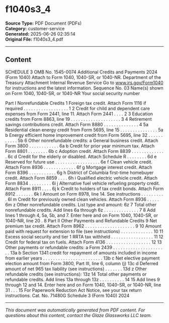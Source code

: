 ﻿# f1040s3_4

**Source Type:** PDF Document (PDFs)  
**Category:** customer-service  
**Generated:** 2025-06-26 02:35:14  
**Original File:** f1040s3_4.pdf

---

## Content

SCHEDULE 3                                                                                                                      OMB No. 1545-0074
                                           Additional Credits and Payments
                                                                                                                                 2024
(Form 1040)
                                               Attach to Form 1040, 1040-SR, or 1040-NR.
Department of the Treasury                                                                                                      Attachment
Internal Revenue Service          Go to www.irs.gov/Form1040 for instructions and the latest information.                       Sequence No. 03
Name(s) shown on Form 1040, 1040-SR, or 1040-NR                                                                 Your social security number


  Part I       Nonrefundable Credits
  1   Foreign tax credit. Attach Form 1116 if required . . . . . . . . . . . . . . . . .                             .      1
  2   Credit for child and dependent care expenses from Form 2441, line 11. Attach Form 2441 . . .                   .      2
  3   Education credits from Form 8863, line 19 . . . . . . . . . . . . . . . . . . .                                .      3
  4   Retirement savings contributions credit. Attach Form 8880 . . . . . . . . . . . . .                            .      4
  5a Residential clean energy credit from Form 5695, line 15 . . . . . . . . . . . . . .                             .     5a
    b Energy efficient home improvement credit from Form 5695, line 32       . . . . . . . . . .                     .     5b
  6   Other nonrefundable credits:
    a General business credit. Attach Form 3800 . . . . . . . . . . . .               6a
    b Credit for prior year minimum tax. Attach Form 8801 . . . . . . . .             6b
    c Adoption credit. Attach Form 8839 . . . . . . . . . . . . . .                   6c
    d Credit for the elderly or disabled. Attach Schedule R      . . . . . . . .      6d
    e Reserved for future use . . . . . . . . . . . . . . . . . .                     6e
    f Clean vehicle credit. Attach Form 8936 . . . . . . . . . . . . .                 6f
    g Mortgage interest credit. Attach Form 8396 . . . . . . . . . . .                6g
    h District of Columbia first-time homebuyer credit. Attach Form 8859 . . . .      6h
    i Qualified electric vehicle credit. Attach Form 8834 . . . . . . . . .            6i
    j Alternative fuel vehicle refueling property credit. Attach Form 8911 . . . .     6j
    k Credit to holders of tax credit bonds. Attach Form 8912 . . . . . . .           6k
    l Amount on Form 8978, line 14. See instructions . . . . . . . . . .               6l
    m Credit for previously owned clean vehicles. Attach Form 8936 . . . . .          6m
    z Other nonrefundable credits. List type and amount:
                                                                                      6z
  7   Total other nonrefundable credits. Add lines 6a through 6z . . . . . . . . . . . . .                           .     7
  8   Add lines 1 through 4, 5a, 5b, and 7. Enter here and on Form 1040, 1040-SR, or 1040-NR, line 20                .     8
  Part II      Other Payments and Refundable Credits
  9   Net premium tax credit. Attach Form 8962 . . . . . . . . . . . . . . . . .                            .    .   .      9
 10   Amount paid with request for extension to file (see instructions) . . . . . . . . . .                 .    .   .     10
 11   Excess social security and tier 1 RRTA tax withheld . . . . . . . . . . . . . .                       .    .   .     11
 12   Credit for federal tax on fuels. Attach Form 4136 . . . . . . . . . . . . . . .                       .    .   .     12
 13   Other payments or refundable credits:
    a Form 2439 . . . . . . . . . . . . . . . . . . . . . .                             13a
    b Section 1341 credit for repayment of amounts included in income from earlier
      years . . . . . . . . . . . . . . . . . . . . . . . .                             13b
    c Net elective payment election amount from Form 3800, Part III, line 6, column (j) 13c
    d Deferred amount of net 965 tax liability (see instructions) . . . . . . .         13d
    z Other refundable credits (see instructions):
                                                                                        13z
 14   Total other payments or refundable credits. Add lines 13a through 13z      . . . . . . .              .    .   .     14
 15   Add lines 9 through 12 and 14. Enter here and on Form 1040, 1040-SR, or 1040-NR, line 31              .    .   .     15
For Paperwork Reduction Act Notice, see your tax return instructions.               Cat. No. 71480G                      Schedule 3 (Form 1040) 2024

---

*This document was automatically generated from PDF content. For questions about this content, contact the Glaze Glassworks LLC team.*
